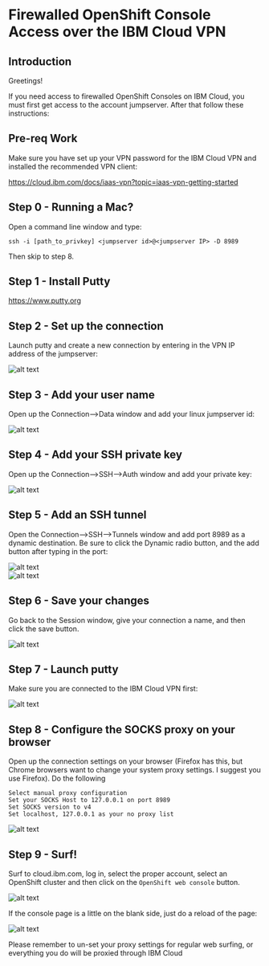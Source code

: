 # Firewalled OpenShift Console Access over the IBM Cloud VPN

## Introduction
Greetings!

If you need access to firewalled OpenShift Consoles on IBM Cloud, you must first get access to the account jumpserver.  After that follow these instructions:

## Pre-req Work

Make sure you have set up your VPN password for the IBM Cloud VPN and installed the recommended VPN client:

https://cloud.ibm.com/docs/iaas-vpn?topic=iaas-vpn-getting-started

## Step 0 - Running a Mac?

Open a command line window and type:

```
ssh -i [path_to_privkey] <jumpserver id>@<jumpserver IP> -D 8989
```

Then skip to step 8.

## Step 1 - Install Putty

https://www.putty.org

## Step 2 - Set up the connection

Launch putty and create a new connection by entering in the VPN IP address of the jumpserver:

![alt text](images/figure1.jpg)

## Step 3 - Add your user name

Open up the Connection-->Data window and add your linux jumpserver id:

![alt text](images/figure2.jpg)

## Step 4 - Add your SSH private key

Open up the Connection-->SSH-->Auth window and add your private key:

![alt text](images/figure3.jpg)

## Step 5 - Add an SSH tunnel

Open the Connection-->SSH-->Tunnels window and add port 8989 as a dynamic destination.  Be sure to click the Dynamic radio button, and the add button after typing in the port:

![alt text](images/figure4a.jpg)
<BR>
![alt text](images/figure4b.jpg)

## Step 6 - Save your changes

Go back to the Session window, give your connection a name, and then click the save button.

![alt text](images/figure5.jpg)

## Step 7 - Launch putty

Make sure you are connected to the IBM Cloud VPN first:

![alt text](images/figure6.jpg)

## Step 8 - Configure the SOCKS proxy on your browser

Open up the connection settings on your browser (Firefox has this, but Chrome browsers want to change your system proxy settings.  I suggest you use Firefox).  Do the following

```
Select manual proxy configuration
Set your SOCKS Host to 127.0.0.1 on port 8989
Set SOCKS version to v4
Set localhost, 127.0.0.1 as your no proxy list
```

![alt text](images/figure7.jpg)

## Step 9  - Surf!

Surf to cloud.ibm.com, log in, select the proper account, select an OpenShift cluster and then click on the `OpenShift web console` button.  

![alt text](images/figure8a.jpg)

If the console page is a little on the blank side, just do a reload of the page:

![alt text](images/figure8b.jpg)


Please remember to un-set your proxy settings for regular web surfing, or everything you do will be proxied through IBM Cloud
